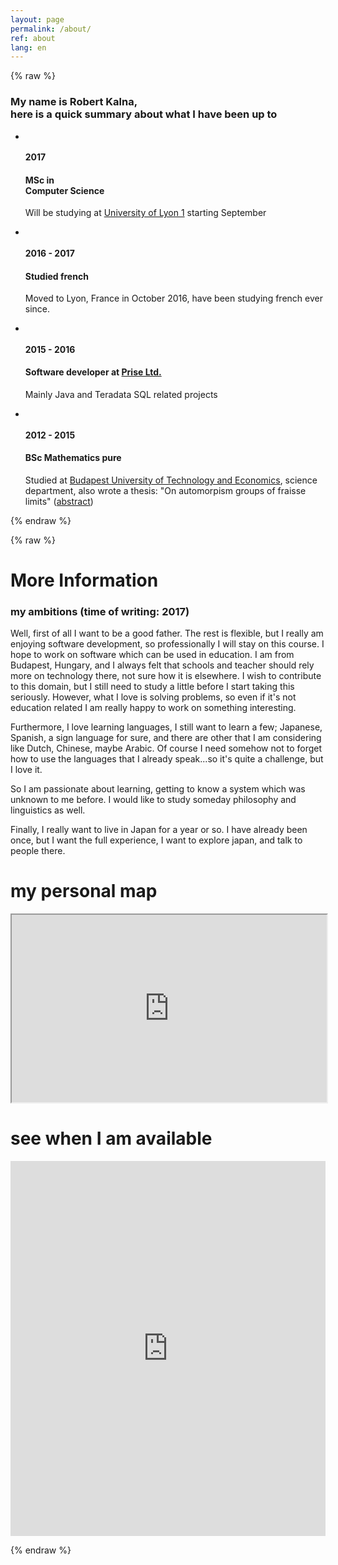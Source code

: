 ```yaml
---
layout: page
permalink: /about/
ref: about
lang: en
---
```


{% raw %}

<div class="container">
            <div class="row">
                <div class="col-lg-12 text-center">
                    <h3 class="elevated-title section-subheading text-muted">My name is Robert Kalna,<br>here is a quick summary about what I have been up to</h3>
                </div>
            </div>
            <div class="row">
                <div class="col-lg-12">
                    <ul class="timeline">
                        <li>
                            <div class="timeline-image">
                                <img class="img-circle img-responsive" src="../images/about/studying-cs-1.jpeg" alt="">
                            </div>
                            <div class="timeline-panel">
                                <div class="timeline-heading">
                                    <h4>2017 </h4>
                                    <h4 class="subheading">MSc in <br>Computer Science</h4>
                                </div>
                                <div class="timeline-body">
                                    <p class="text-muted">Will be studying at <a href="https://www.univ-lyon1.fr/en/">University of Lyon 1</a> starting September</p>
                                </div>
                            </div>
                        </li>
                        <li class="timeline-inverted">
                            <div class="timeline-image">
                                <img class="img-circle img-responsive" src="../images/about/onlylyon.jpg" alt="">
                            </div>
                            <div class="timeline-panel">
                                <div class="timeline-heading">
                                    <h4>2016 - 2017</h4>
                                    <h4 class="subheading">Studied french</h4>
                                </div>
                                <div class="timeline-body">
                                    <p class="text-muted">Moved to Lyon, France in October 2016, have been studying french ever since.</p>
                                </div>
                            </div>
                        </li>
                        <li>
                            <div class="timeline-image">
                                <img class="img-circle img-responsive" src="../images/about/software-dev-1.png" alt="">
                            </div>
                            <div class="timeline-panel">
                                <div class="timeline-heading">
                                    <h4>2015 - 2016</h4>
                                    <h4 class="subheading">Software developer at <a href="https://www.prisetools.com/">Prise Ltd.</a></h4>
                                </div>
                                <div class="timeline-body">
                                    <p class="text-muted">Mainly Java and Teradata SQL related projects</p>
                                </div>
                            </div>
                        </li>
                        <li class="timeline-inverted">
                            <div class="timeline-image">
                                <img class="img-circle img-responsive" src="../images/about/studying-2.jpeg" alt="">
                            </div>
                            <div class="timeline-panel">
                                <div class="timeline-heading">
                                    <h4>2012 - 2015</h4>
                                    <h4 class="subheading">BSc Mathematics pure</h4>
                                </div>
                                <div class="timeline-body">
                                    <p class="text-muted">Studied at <a href="https://www.bme.hu/?language=en">Budapest University of Technology and Economics</a>, science department, also wrote a thesis: "On automorpism groups of fraisse limits" (<a href="../resources/abstract_on_automorphisms_of_Fraisse-limits.pdf">abstract</a>)</p>
                                </div>
                            </div>
                        </li>
                    </ul>
                </div>
            </div>
        </div>
{% endraw %}


{% raw %}
<div class="row">
<div class="col-md-10 center col-md-offset-1">
<h1 class="about-subtitle">More Information </h1> 
<div class="panel panel-default ambitions-panel">
  <div class="panel-heading ambitions-heading"><h3>my ambitions (time of writing: 2017)</h3></div>
  <div class="panel-body">
<p class="ambitions">
Well, first of all I want to be a good father. The rest is flexible, but I really am enjoying software development, so professionally I will stay on this course. I hope to work on software which can be used in education. I am from Budapest, Hungary, and I always felt that schools and teacher should rely more on technology there, not sure how it is elsewhere. I wish to contribute to this domain, but I still need to study a little before I start taking this seriously. However, what I love is solving problems, so even if it's not education related I am really happy to work on something interesting. 
</p>

<p class="ambitions">
Furthermore, I love learning languages, I still want to learn a few; Japanese, Spanish, a sign language for sure, and there are other that I am considering like Dutch, Chinese, maybe Arabic. Of course I need somehow not to forget how to use the languages that I already speak...so it's quite a challenge, but I love it.
</p>

<p class="ambitions">
So I am passionate about learning, getting to know a system which was unknown to me before. I would like to study someday philosophy and linguistics as well.
</p>

<p class="ambitions">
Finally, I really want to live in Japan for a year or so. I have already been once, but I want the full experience, I want to explore japan, and talk to people there. 
</p>
  </div>
  </div>
</div>
<div class="col-md-1">
</div>
</div>


<div class="row"><h1 class="about-subtitle"> my personal map</h1>
</div>
<iframe src="https://www.google.com/maps/d/embed?mid=1IbXQEV-wQXZZis42xlZOdhnQGGo&z=1.2&c=45.635418,20.469864" width="100%" height="300px"></iframe>


<h1 class="about-subtitle"> see when I am available</h1>

<iframe src="https://calendar.google.com/calendar/embed?mode=WEEK&height=600&wkst=2&bgcolor=%23FFFFFF&src=kalnarobert%40gmail.com&color=%23AB8B00" style="border-width:0" width="100%" height="600" frameborder="0" scrolling="no"></iframe>

{% endraw %}

